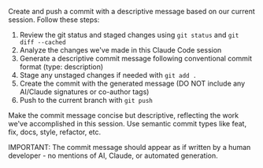 Create and push a commit with a descriptive message based on our current session. Follow these steps:

1. Review the git status and staged changes using `git status` and `git diff --cached`
2. Analyze the changes we've made in this Claude Code session
3. Generate a descriptive commit message following conventional commit format (type: description)
4. Stage any unstaged changes if needed with `git add .`
5. Create the commit with the generated message (DO NOT include any AI/Claude signatures or co-author tags)
6. Push to the current branch with `git push`

Make the commit message concise but descriptive, reflecting the work we've accomplished in this session. Use semantic commit types like feat, fix, docs, style, refactor, etc.

IMPORTANT: The commit message should appear as if written by a human developer - no mentions of AI, Claude, or automated generation.